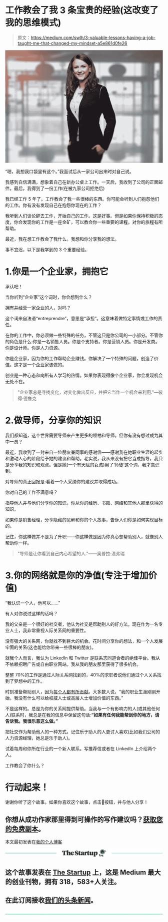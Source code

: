 # 工作教会了我 3 条宝贵的经验(这改变了我的思维模式)

> 原文：<https://medium.com/swlh/3-valuable-lessons-having-a-job-taught-me-that-changed-my-mindset-a5e861d0fe26>

![](img/32887806a07e2511cd622861707ecb64.png)

“嗯，我想我口袋里有这个。”我面试后从一家公司出来时对自己说。

我感到自信满满，想象着自己在新办公桌上工作。一天后，我收到了公司的正面邮件。最后，我得到了一份工作(在被九家公司拒绝后)

我已经工作 5 年了。工作教会了我一些很棒的东西。你可能会听到人们抱怨他们的工作。你有没有发现自己在抱怨你现在的工作？

我听到人们谈论辞去工作，开始自己的工作。这是好事。但是如果你保持积极的态度，你会发现你的工作是一座金矿，可以教会你一些重要的课程，对你的旅程有所帮助。

最近，我在想工作教会了我什么。我想和你分享我的想法。

事不宜迟，以下是我学到的 3 个重要经验。

# 1.你是一个企业家，拥抱它

承认吧！

当你听到“企业家”这个词时，你会想到什么？

拥有并经营一家企业的人，对吗？

这个词来自法语“entreprendre”，意思是“承担”。这意味着做特定事情或工作的责任。

在你的工作中，你必须做一些特殊的任务，不管这只是你公司的一小部分。不管你的角色是什么:你是一名销售人员。你是个支持者。你是营销人员。你是开发商。你是设计师。你是人力资源。

你是企业家，因为你的工作帮助企业赚钱。你解决了一个特殊的问题，创造了价值。这才是一个企业家该做的。

创业是一种心态和向所有人学习的热情。如果你表现得像个企业家，你会发现机会无处不在。

> "企业家总是寻找变化，对变化做出反应，并把它当作一个机会来利用."―彼得·德鲁克

# 2.做导师，分享你的知识

我们都知道，这个世界需要导师来产生更多的领袖和导师。但你有没有想过成为其中一员？

最近，我收到了一封来自一位朋友兼同事的感谢信——感谢我在她职业生涯的起步和激动人心的阶段给予她的建议和帮助。老实说，我从来没有把它当成指导，我只是分享我的知识和观点。但是她(一个有天赋的女孩)用了‘师徒’这个词，我才意识到。

对导师的真正回报是:看着一个人采纳你的建议并取得成功。

你对自己的工作不满意吗？

指导他人并与他们分享你的知识。你从你的经历、书籍、网络和其他人那里获得的知识。

如果你是销售经理，分享隐藏的见解和你的个人故事，告诉人们你是如何实现目标的。

记住，你这样做并不是为了升职——你这样做是因为你真心想帮助别人，就像别人帮助你一样。

> "导师是让你看到自己内心希望的人."——奥普拉·温弗瑞

# 3.你的网络就是你的净值(专注于增加价值)

“我认识一个人，他可以……”

有人对你说过这样的话吗？

我的父亲是一个很好的社交者，他认为社交是帮助别人的好方法。现在作为一名专业人士，我非常重视人际关系网的重要性。

没有强大的关系网，你就找不到巨大的机会。花时间分享你的想法，和一个人发展牢固的关系(这也能给你带来一些很棒的朋友)。

就我个人而言，我认为 LinkedIn 和 Twitter 是联系志同道合者的绝佳平台。我从不依赖招聘广告或自由职业网站。我从我的朋友那里获得了很多机会。

整整 70%的工作是通过人际关系网找到的，40%的求职者说他们通过个人关系找到了梦想中的工作。

时刻准备帮助别人，因为[每个人都有所贡献](/swlh/what-i-learned-from-having-a-job-about-the-power-of-giving-4d7a6304b319)。大多数人说，“我的职业生涯刚刚开始，我没有什么可以给权威人士或高层人士增加价值的东西。”

不是这样的。总是为你的关系网提供帮助。当我与一个有影响力的人(或其他任何人)联系时，我总是在我的信息中保留这句话:**“如果有任何我能帮到你的地方，请告诉我。我很乐意这么做。”**

把社交作为帮助他人的一种方式。记住乐于助人的人更讨人喜欢(比如我们公司的人力资源经理，她总是乐于助人)。

试着每周和你所在行业的一个新人联系。写推荐信或者在 LinkedIn 上介绍两个人。

工作教会了你什么？

# 行动起来！

谢谢你听了这个故事。如果你喜欢这个故事，点击👏按钮，并与他人分享！

## 你想从成功作家那里得到可操作的写作建议吗？[获取您的免费副本](https://mailchi.mp/d0442b655c31/get-your-ebook)。

本文最初发表在[我的个人博客](http://prepawan.com/3-lessons-learned-job/)

[![](img/308a8d84fb9b2fab43d66c117fcc4bb4.png)](https://medium.com/swlh)

## 这个故事发表在 [The Startup](https://medium.com/swlh) 上，这是 Medium 最大的创业刊物，拥有 318，583+人关注。

## 在此订阅接收[我们的头条新闻](http://growthsupply.com/the-startup-newsletter/)。

[![](img/b0164736ea17a63403e660de5dedf91a.png)](https://medium.com/swlh)
